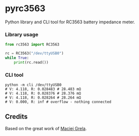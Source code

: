 pyrc3563
=====

Python library and CLI tool for RC3563 battery impedance meter.

### Library usage

```python
from rc3563 import RC3563

rc = RC3563("/dev/ttyUSB0")
while True:
    print(rc.read())
```

### CLI tool

```shell
python -m cli /dev/ttyUSB0
# V: 4.118, R: 0.028483 # 28.483 mΩ
# V: 4.118, R: 0.028376 # 28.376 mΩ
# V: 4.118, R: 0.028264 # 28.264 mΩ
# V: 0.000, R: inf # overflow - nothing connected
```

## Credits

Based on the great work of [Maciej Grela](https://gist.github.com/enkiusz/e5e52e22e5d748645bf4d0ebe2c133dd).

